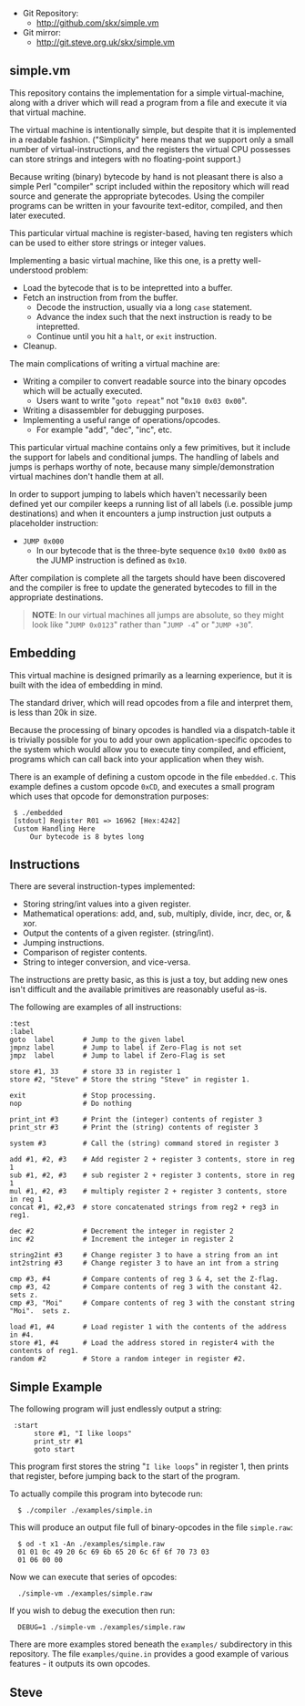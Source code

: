 
* Git Repository:
    * http://github.com/skx/simple.vm
* Git mirror:
    * http://git.steve.org.uk/skx/simple.vm


simple.vm
---------

This repository contains the implementation for a simple virtual-machine, along with a driver which will read a program from a file and execute it via that virtual machine.

The virtual machine is intentionally simple, but despite that it is implemented in a  readable fashion.  ("Simplicity" here means that we support only a small number of virtual-instructions, and the registers the virtual CPU possesses can store strings and integers with no floating-point support.)

Because writing (binary) bytecode by hand is not pleasant there is also a simple Perl "compiler" script included within the repository which will read source and generate the appropriate bytecodes.  Using the compiler programs can be written in your favourite text-editor, compiled, and then later executed.

This particular virtual machine is register-based, having ten registers which can be used to either store strings or integer values.

Implementing a basic virtual machine, like this one, is a pretty well-understood problem:

* Load the bytecode that is to be intepretted into a buffer.
* Fetch an instruction from from the buffer.
   * Decode the instruction, usually via a long `case` statement.
   * Advance the index such that the next instruction is ready to be intepretted.
   * Continue until you hit a `halt`, or `exit` instruction.
* Cleanup.

The main complications of writing a virtual machine are:

* Writing a compiler to convert readable source into the binary opcodes which will be actually executed.
    * Users want to write "`goto repeat`" not "`0x10 0x03 0x00`".
* Writing a disassembler for debugging purposes.
* Implementing a useful range of operations/opcodes.
    * For example "add", "dec", "inc", etc.

This particular virtual machine contains only a few primitives, but it include the support for labels and conditional jumps.  The handling of labels and jumps is perhaps worthy of note, because many simple/demonstration virtual machines don't handle them at all.

In order to support jumping to labels which haven't necessarily been defined yet our compiler keeps a running list of all labels (i.e. possible jump destinations) and when it encounters a jump instruction just outputs a placeholder instruction:

* `JUMP 0x000`
    * In our bytecode that is the three-byte sequence `0x10 0x00 0x00` as the JUMP instruction is defined as `0x10`.

After compilation is complete all the targets should have been discovered and the compiler is free to update the generated bytecodes to fill in the appropriate destinations.

>**NOTE**:  In our virtual machines all jumps are absolute, so they might look like "`JUMP 0x0123`" rather than "`JUMP -4`" or "`JUMP +30`".




Embedding
---------

This virtual machine is designed primarily as a learning experience, but it is built with the idea of embedding in mind.

The standard driver, which will read opcodes from a file and interpret them, is less than 20k in size.

Because the processing of binary opcodes is handled via a dispatch-table it is trivially possible for you to add your own application-specific opcodes to the system which would allow you to execute tiny compiled, and efficient, programs which can call back into your application when they wish.

There is an example of defining a custom opcode in the file `embedded.c`.  This example defines a custom opcode `0xCD`, and executes a small program which uses that opcode for demonstration purposes:

     $ ./embedded
     [stdout] Register R01 => 16962 [Hex:4242]
     Custom Handling Here
         Our bytecode is 8 bytes long




Instructions
------------

There are several instruction-types implemented:

* Storing string/int values into a given register.
* Mathematical operations: add, and, sub, multiply, divide, incr, dec, or, & xor.
* Output the contents of a given register. (string/int).
* Jumping instructions.
* Comparison of register contents.
* String to integer conversion, and vice-versa.

The instructions are pretty basic, as this is just a toy, but adding new ones isn't difficult and the available primitives are reasonably useful as-is.

The following are examples of all instructions:

    :test
    :label
    goto  label       # Jump to the given label
    jmpnz label       # Jump to label if Zero-Flag is not set
    jmpz  label       # Jump to label if Zero-Flag is set

    store #1, 33      # store 33 in register 1
    store #2, "Steve" # Store the string "Steve" in register 1.

    exit              # Stop processing.
    nop               # Do nothing

    print_int #3      # Print the (integer) contents of register 3
    print_str #3      # Print the (string) contents of register 3

    system #3         # Call the (string) command stored in register 3

    add #1, #2, #3    # Add register 2 + register 3 contents, store in reg 1
    sub #1, #2, #3    # sub register 2 + register 3 contents, store in reg 1
    mul #1, #2, #3    # multiply register 2 + register 3 contents, store in reg 1
    concat #1, #2,#3  # store concatenated strings from reg2 + reg3 in reg1.

    dec #2            # Decrement the integer in register 2
    inc #2            # Increment the integer in register 2

    string2int #3     # Change register 3 to have a string from an int
    int2string #3     # Change register 3 to have an int from a string

    cmp #3, #4        # Compare contents of reg 3 & 4, set the Z-flag.
    cmp #3, 42        # Compare contents of reg 3 with the constant 42.  sets z.
    cmp #3, "Moi"     # Compare contents of reg 3 with the constant string "Moi".  sets z.

    load #1, #4       # Load register 1 with the contents of the address in #4.
    store #1, #4      # Load the address stored in register4 with the contents of reg1.
    random #2         # Store a random integer in register #2.



Simple Example
--------------

The following program will just endlessly output a string:

     :start
          store #1, "I like loops"
          print_str #1
          goto start

This program first stores the string "`I like loops`" in register 1, then prints that register, before jumping back to the start of the program.

To actually compile this program into bytecode run:

      $ ./compiler ./examples/simple.in

This will produce an output file full of binary-opcodes in the file `simple.raw`:

      $ od -t x1 -An ./examples/simple.raw
      01 01 0c 49 20 6c 69 6b 65 20 6c 6f 6f 70 73 03
      01 06 00 00

Now we can execute that series of opcodes:

      ./simple-vm ./examples/simple.raw

If you wish to debug the execution then run:

      DEBUG=1 ./simple-vm ./examples/simple.raw

There are more examples stored beneath the `examples/` subdirectory in this repository.   The file `examples/quine.in` provides a good example of various features - it outputs its own opcodes.

Steve
--
